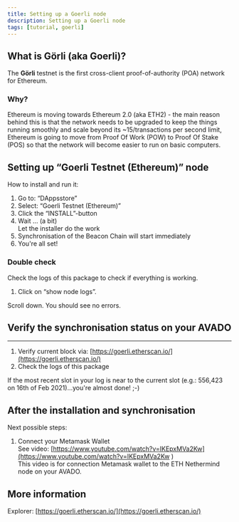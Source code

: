 ```yaml
---
title: Setting up a Goerli node
description: Setting up a Goerli node
tags: [tutorial, goerli]
---
```


## What is Görli (aka Goerli)?

The **Görli** testnet is the first cross-client proof-of-authority (POA) network for Ethereum.

### Why?

Ethereum is moving towards Ethereum 2.0 (aka ETH2) - the main reason behind this is that the network needs to be upgraded to keep the things running smoothly and scale beyond its ~15/transactions per second limit, Ethereum is going to move from Proof Of Work (POW) to Proof Of Stake (POS) so that the network will become easier to run on basic computers.

## Setting up “Goerli Testnet (Ethereum)” node

How to install and run it:

1.  Go to: “DAppsstore”
2.  Select: “Goerli Testnet (Ethereum)”
3.  Click the “INSTALL”-button
4.  Wait … (a bit)  
    Let the installer do the work
5.  Synchronisation of the Beacon Chain will start immediately
6.  You're all set!

### Double check

Check the logs of this package to check if everything is working.

1.  Click on “show node logs”.

Scroll down. You should see no errors.

## Verify the synchronisation status on your AVADO
-----------------------------------------------

1.  Verify current block via: [https://goerli.etherscan.io/](https://goerli.etherscan.io/)
2.  Check the logs of this package

If the most recent slot in your log is near to the current slot (e.g.: 556,423 on 16th of Feb 2021)…you're almost done! ;-)

## After the installation and synchronisation

Next possible steps:

1.  Connect your Metamask Wallet  
    See video: [https://www.youtube.com/watch?v=IKEpxMVa2Kw](https://www.youtube.com/watch?v=IKEpxMVa2Kw )   
    This video is for connection Metamask wallet to the ETH Nethermind node on your AVADO.

## More information

Explorer: [https://goerli.etherscan.io/](https://goerli.etherscan.io/)